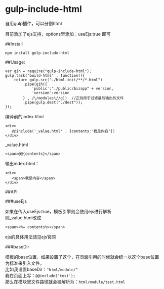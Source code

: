 # gulp-include-html

自用gulp插件，可以分割html

目前添加了ejs支持，options里添加：useEjs:true 即可

##Install
    
    npm install gulp-include-html

##Usage:

    var gih = require("gulp-include-html");
    gulp.task('build-html' , function(){
        return gulp.src("./html-init/**/*.html")
            .pipe(gih({
                'public':"./public/bizapp" + version,
                'version':version
            } , /\/modules\//g))  //正则用于过滤最后输出的文件
            .pipe(gulp.dest("./dest"));
    });

编译前的index.html

    <div>
       @@include('_value.html' , {contents:'我是内容'})
    </div>
    
_value.html    

    <span>@@{contents}</span>
    
输出index.html：
    
    <div>
       <span>我是内容</span>
    </div>

##API

###useEjs

如果在传入useEjs:true，模板引擎则会使用ejs进行解析<br>
则_value.html改成
    
    <span><%= contents%></span>

ejs的具体用法请见ejs官网

###baseDir

模板的base位置，如果设置了这个，在页面引用的时候就会统一以这个base位置为标准来引入文件。<br>
比如我设置baseDir：`"html/module/"`<br>
我在页面上写：`@@include('test');`<br>
那么在模块里文件路径就会被解析为：`html/module/test.html`
